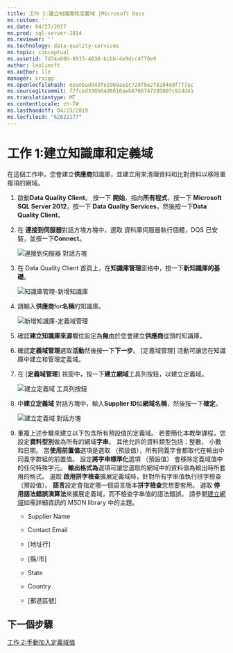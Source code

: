 ```yaml
---
title: 工作 1:建立知識庫和定義域 |Microsoft Docs
ms.custom: ''
ms.date: 04/27/2017
ms.prod: sql-server-2014
ms.reviewer: ''
ms.technology: data-quality-services
ms.topic: conceptual
ms.assetid: 7d74a60b-8933-4038-bcbb-4e9dcc4f70e9
author: leolimsft
ms.author: lle
manager: craigg
ms.openlocfilehash: eeaebadd43fe1969ae1c728f8e2f8284ddf7f7ac
ms.sourcegitcommit: f7fced330b64d6616aeb8766747295807c92dd41
ms.translationtype: MT
ms.contentlocale: zh-TW
ms.lasthandoff: 04/23/2019
ms.locfileid: "62822177"
---
```

# <a name="task-1-creating-a-knowledge-base-and-domains"></a>工作 1:建立知識庫和定義域
  在這個工作中，您會建立**供應商**知識庫，並建立用來清理資料和比對資料以移除重複項的網域。  
  
1.  啟動**Data Quality Client**。 按一下 **開始**，指向**所有程式**，按一下  **Microsoft SQL Server 2012**，按一下  **Data Quality Services**，然後按一下**Data Quality Client**。  
  
2.  在 **連接到伺服器**對話方塊方塊中，選取 資料庫伺服器執行個體，DQS 已安裝，並按一下**Connect**。  
  
     ![連接到伺服器 對話方塊](../../2014/tutorials/media/et-creatingaknowledgebaseanddomains-01.jpg "連接到伺服器 對話方塊")  
  
3.  在 Data Quality Client 首頁上，在**知識庫管理**窗格中，按一下**新知識庫的基礎**。  
  
     ![知識庫管理-新增知識庫](../../2014/tutorials/media/et-creatingaknowledgebaseanddomains-02.jpg "知識庫管理-新增知識庫")  
  
4.  請輸入**供應商**for**名稱**的知識庫。  
  
     ![新增知識庫-定義域管理](../../2014/tutorials/media/et-creatingaknowledgebaseanddomains-03.jpg "新增知識庫-定義域管理")  
  
5.  確認**建立知識庫來源**欄位設定為**無**由於您會建立**供應商**從頭的知識庫。  
  
6.  確認**定義域管理**選取**活動**然後按一下**下一步**。 [定義域管理] 活動可讓您在知識庫中建立和管理定義域。  
  
7.  在 [**定義域管理**] 視窗中，按一下**建立網域**工具列按鈕，以建立定義域。  
  
     ![建立定義域 工具列按鈕](../../2014/tutorials/media/et-creatingaknowledgebaseanddomains-04.jpg "建立定義域 工具列按鈕")  
  
8.  中**建立定義域** 對話方塊中，輸入**Supplier ID**如**網域名稱**，然後按一下**確定**。  
  
     ![建立定義域 對話方塊](../../2014/tutorials/media/et-creatingaknowledgebaseanddomains-05.jpg "建立定義域 對話方塊")  
  
9. 重複上述步驟來建立以下包含所有預設值的定義域。 若要簡化本教學課程，您設定**資料型別**做為所有的網域**字串**。 其他允許的資料類型包括：整數、 小數和日期。 當**使用前置值**選項是選取 （預設值），所有同義字會都取代在輸出中同義字群組的前置值。 設定**將字串標準化**選項 （預設值） 會移除定義域值中的任何特殊字元。 **輸出格式為**選項可讓您選取的網域中的資料值為輸出時所套用的格式。 選取 **啟用拼字檢查**擴展定義域時，針對所有字串值執行拼字檢查 （預設值）。 **語言**設定會指定哪一個語言版本**拼字檢查**您想要套用。 選取 **停用語法錯誤演算法**來擴展定義域，而不檢查字串值的語法錯誤。 請參閱[建立網域](https://msdn.microsoft.com/library/hh510401.aspx)如需詳細資訊的 MSDN library 中的主題。  
  
    -   Supplier Name  
  
    -   Contact Email  
  
    -   [地址行]  
  
    -   [縣/市]  
  
    -   State  
  
    -   Country  
  
    -   [郵遞區號]  
  
## <a name="next-step"></a>下一個步驟  
 [工作 2:手動加入定義域值](../../2014/tutorials/task-2-adding-domain-values-manually.md)  
  
  
